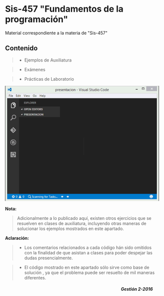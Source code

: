 # Sis-457 "Fundamentos de la programación"

Material correspondiente a la materia de "Sis-457" 

## Contenido

> * Ejemplos de Auxiliatura

> * Exámenes

> * Prácticas de Laboratorio 

<div align="center">
    <img src="img/presentacion.gif" alt="Imagen de Presentación.">
</div>

<b>Nota:</b> 
> Adicionalmente a lo publicado aquí, existen otros ejercicios que se resuelven en clases de auxiliatura, incluyendo otras maneras de solucionar los ejemplos mostrados en este apartado.

<b>Aclaración:</b>
> * Los comentarios relacionados a cada código hán sido omitidos con la finalidad de que asistan a clases para poder despejar las dudas presencialmente.

> * El código mostrado en este apartado sólo sirve como base de solución , ya que el problema puede ser resuelto de mil maneras diferentes. 

<div style="margin:20px" align="right">
    <h5>Gestión 2-2016</h5>
</div>